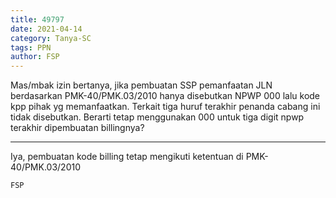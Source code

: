 ```yaml
---
title: 49797
date: 2021-04-14
category: Tanya-SC
tags: PPN
author: FSP
---
```


Mas/mbak izin bertanya, jika pembuatan SSP pemanfaatan JLN berdasarkan PMK-40/PMK.03/2010 hanya disebutkan NPWP 000 lalu kode kpp pihak yg memanfaatkan. Terkait tiga huruf terakhir penanda cabang ini tidak disebutkan. Berarti tetap menggunakan 000 untuk tiga digit npwp terakhir dipembuatan billingnya?

---

Iya, pembuatan kode billing tetap mengikuti ketentuan di PMK-40/PMK.03/2010

`FSP`
